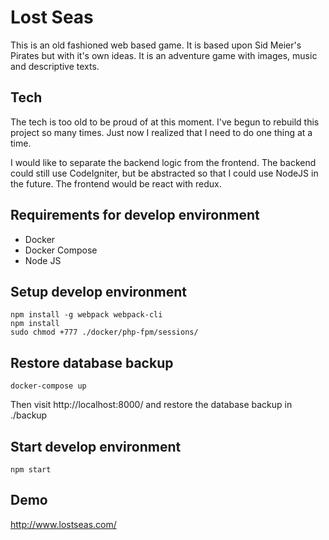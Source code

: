 # Lost Seas

This is an old fashioned web based game. It is based upon Sid Meier's Pirates but with it's own ideas.
It is an adventure game with images, music and descriptive texts.

## Tech

The tech is too old to be proud of at this moment. I've begun to rebuild this project so many times.
Just now I realized that I need to do one thing at a time.

I would like to separate the backend logic from the frontend. The backend could still use CodeIgniter,
but be abstracted so that I could use NodeJS in the future. The frontend would be react with redux.


## Requirements for develop environment

- Docker
- Docker Compose
- Node JS

## Setup develop environment

```
npm install -g webpack webpack-cli
npm install
sudo chmod +777 ./docker/php-fpm/sessions/
```
## Restore database backup
```
docker-compose up
```

Then visit http://localhost:8000/ and restore the database backup in ./backup

## Start develop environment
```
npm start
```

## Demo
http://www.lostseas.com/